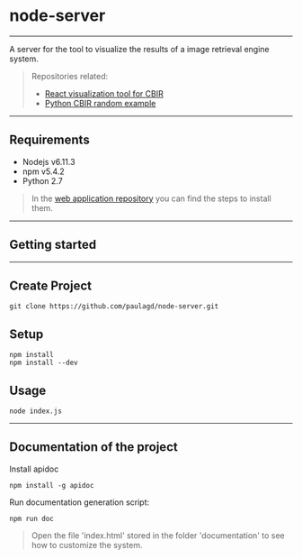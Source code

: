 # node-server
---
A server for the tool to visualize the results of a image retrieval engine system.

> Repositories related:
>
> * [React visualization tool for CBIR](https://github.com/paulagd/react-visualization-tool-CBIR)
> * [Python CBIR random example](https://bitbucket.org/emohe/python-server-dummy)
---
## Requirements

* Nodejs v6.11.3
* npm v5.4.2
* Python 2.7

> In the [web application repository](https://github.com/paulagd/react-visualization-tool-CBIR) you can find the steps to install them.

---
## Getting started
---
Create Project
---
```
git clone https://github.com/paulagd/node-server.git
```

Setup
---
```
npm install
npm install --dev

```

Usage
---

`node index.js`

---------------------------------------------------------------
## Documentation of the project

Install apidoc
```
npm install -g apidoc

```

Run documentation generation script:
```
npm run doc

```

> Open the file 'index.html' stored in the folder 'documentation' to see how to customize the system.
